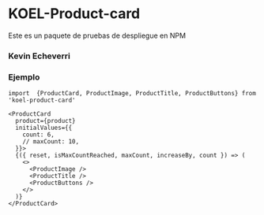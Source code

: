 # KOEL-Product-card

Este es un paquete de pruebas de despliegue en NPM


### Kevin Echeverri

### Ejemplo
```
import  {ProductCard, ProductImage, ProductTitle, ProductButtons} from 'koel-product-card'
```

```
<ProductCard
  product={product}
  initialValues={{
    count: 6,
    // maxCount: 10,
  }}>
  {({ reset, isMaxCountReached, maxCount, increaseBy, count }) => (
    <>
      <ProductImage />
      <ProductTitle />
      <ProductButtons />
    </>
  )}
</ProductCard>
```